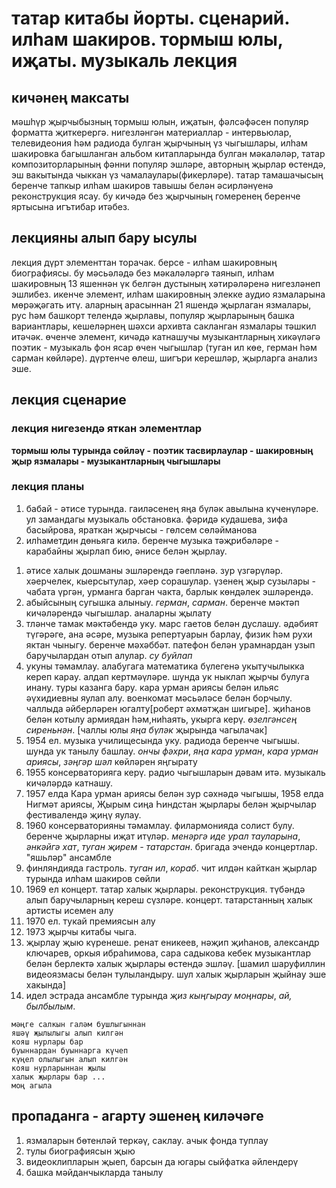 # татар китабы йорты. сценарий. илһам шакиров. тормыш юлы, иҗаты. музыкаль лекция
## кичәнең максаты
мәшһүр җырчыбызның тормыш юлын, иҗатын, фәлсәфәсен популяр форматта җиткерергә. нигезләнгән материаллар - интервьюлар, телевидеония һәм радиода булган җырчының үз чыгышлары, илһам шакировка багышланган альбом китапларында булган мәкаләләр, татар композиторларының фәнни популяр эшләре, авторның җырлар өстендә, эш вакытында чыккан үз чамалаулары(фикерләре). 
татар тамашачысың беренче тапкыр илһам шакиров тавышы белән әсирләнүенә реконструкция ясау. 
бу кичәдә без җырчының гомеренең беренче яртысына игътибар итәбез. 
<!-- икенче яртысына аерым бер чыгыш кирәк һәм шуңа да өстәп эзләнүләр башкарылмады. -->

## лекцияны алып бару ысулы
лекция дүрт элементтан торачак. берсе - илһам шакировның биографиясы. бу мәсьәләдә без мәкаләләргә таянып, илһам шакировның 13 яшеннән үк белгән дустының хәтирәләренә нигезләнеп эшлибез. икенче элемент, илһам шакировның элекке аудио язмаларына мөрәҗәгать итү. аларның арасыннан 21 яшендә җырлаган язмалары, рус һәм башкорт телендә җырлавы, популяр җырларының башка вариантлары, кешеләрнең шәхси архивта сакланган язмалары тәшкил итәчәк. өченче элемент, кичәдә катнашучы музыкантларның хикәүләгә поэтик - музыкаль фон ясар өчен чыгышлар (туган ил көе, герман һәм сарман көйләре). дүртенче өлеш, шигъри керешләр, җырларга анализ эше.

## лекция сценарие
### лекция нигезендә яткан элементлар
**тормыш юлы турында сөйләү - поэтик тасвирлаулар - шакировның җыр язмалары - музыкантларның чыгышлары**
### лекция планы

1. бабай - әтисе турында. гаиләсенең яңа бүләк авылына күченүләре. ул замандагы музыкаль обстановка. фәридә кудашева, зифа басыйрова, яраткан җырчысы - гөлсем сөләйманова
2. илһаметдин дөньяга килә. беренче музыка тәҗрибәләре - карабайны җырлап бию, әнисе белән җырлау. 
<!-- (апасы, абыйсыннан да эләгә шуңа. утырмагыз инде шулай моңланып. җылый җырлый утырганнар була) -->
1. әтисе халык дошманы эшләрендә гәепләнә. зур үзгәрүләр. хәерчелек, кыерсытулар, хәер сорашулар. үзенең җыр сузылары - чабата үргән, урманга барган чакта, барлык көндәлек эшләрендә.
2. абыйсының сугышка алыныу. *герман*, *сарман*. беренче мәктәп кичәләрендә чыгышлар. аналарны җылату
3. тләнче тамак мәктәбендә уку. марс гаетов белән дуслашу. әдәбият түгәрәге, ана әсәре, музыка репертуарын барлау, физик һәм рухи яктан чыныгу. беренче мәхәббәт. патефон белән урамнардан узып баручылардан отып алулар. *су буйлап*
4. укуны тәмамлау. алабугага математика бүлегенә укытучылыкка кереп карау. алдап кертмәүләре. шунда ук ныклап җырчы булуга инану. туры казанга бару. кара урман ариясы белән ильяс әүхидиевны яулап алу. военкомат мәсьәләсе белән борчылу. чаллыда әйберләрен югалту<!-- (бик моңсу булган вакыйга)  -->[роберт әхмәтҗан шигыре]. җиһанов белән котылу армиядан һәм,ниһаять, укырга керү. *өзелгәнсең сиреньнән*. [чаллы юлы *яңа бүләк* җырында чагылачак]
5. 1954 ел. музыка училищесында уку. радиода беренче чыгышы. шунда ук танылу башлау. *ончы фәхри*, *яңа кара урман*, *кара урман ариясы*, *зәңгәр шәл* көйләрен яңгырату
6. 1955 консерваторияга керү. радио чыгышларын дәвам итә. музыкаль кичәләрдә катнашу.
7. 1957 елда Кара урман ариясы белән зур сәхнәдә чыгышы, 1958 елда Нигмәт ариясы, Җырым сиңа Һиндстан җырлары белән җырчылар фестивалендә җиңү яулау.
8.  1960 консерваторияны тәмамлау. филармонияда солист булу. беренче җырларны иҗат итүләр. *менәргә иде урал тауларына*, *әнкәйгә хат*, *туган җирем - татарстан*. бригада эчендә концертлар. "яшьләр" ансамбле
9.  финляндияда гастроль. *туган ил*, *кораб*. чит илдән кайткан җырлар турында илһам шакиров сөйли
10. 1969 ел концерт. татар халык җырлары. реконструкция. түбәндә алып баручыларның кереш сүзләре. концерт. татарстанның халык артисты исемен алу
11. 1970 ел. тукай премиясын алу
12. 1973 җырчы китабы чыга.
13. җырлау җыю күренеше. ренат еникеев, нәҗип җиһанов, александр ключарев, оркыя ибраһимова, сара садыкова кебек музыкантлар белән берлектә халык җырлары өстендә эшләү. [шамил шаруфиллин видеоязмасы белән тулыландыру. шул халык җырларын җыйнау эше хакында]
14. идел эстрада ансамбле турында *җиз кыңгырау моңнары*, *ай, былбылым*.
```
мәңге салкын галәм бушлыгыннан
яшәү җылылыгы алып килгән 
кояш нурлары бар
буыннардан буыннарга күчеп
күңел олылыгын алып килгән
кояш нурларыннан җылы
халык җырлары бар ...
моң агыла
```
## пропаданга - агарту эшенең киләчәге
1. язмаларын бөтенләй теркәү, саклау. ачык фонда туплау
2. тулы биографиясын җыю
3. видеоклипларын җыеп, барсын да югары сыйфатка әйлендерү
4. башка мәйданчыкларда танылу 

